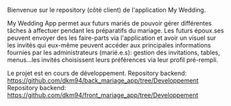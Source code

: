 Bienvenue sur le repository (côté client) de l'application My Wedding.

My Wedding App permet aux futurs mariés de pouvoir gérer différentes tâches à affectuer pendant les préparatifs du mariage.
Les futurs époux.ses peuvent envoyer des les faire-parts via l'application et avoir un visuel sur les invités qui eux-même peuvent accéder aux principales informations fournies par les administrateurs (marié.e.s): gestion des invitations, tables, menus...les invités choisissent leurs préférences via leur profil pré-rempli.

Le projet est en cours de développement.
Repository backend: https://github.com/dkm94/back_mariage_app/tree/Developpement
Repository backend: https://github.com/dkm94/front_mariage_app/tree/Developpement
